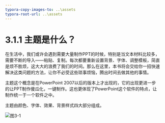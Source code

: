 ```yaml
---
typora-copy-images-to: ..\assets
typora-root-url: ..\assets
---
```


# 3.1.1  主题是什么？

在生活中，我们或许会遇到需要大量制作PPT的时候，特别是当文本材料比较多，需要不断的导入——粘贴、复制。每次都要重新设置背景、字体、调整模板，简直是烦不胜烦，这大大的浪费了我们的时间。那么在这里，本书将会交给你一招快速解决这类问题的方法，让你不必受这些琐事烦恼，腾出时间去做其他的事情。

主题这个概念是在PowerPoint 2007以后的版本上才出现的，它的出现更进一步的让PPT制作傻瓜化，一键制作。这也更体现了PowerPoint这个软件的特点，让制作统一于一个软件之中。

主题由颜色、字体、效果、背景样式四大部分组成。

![&#x56FE;3-1](https://github.com/younglifestyle/MyBook/tree/5ce9e099812ecd056283ebda1f6995a141dafaa0/assets/03/1565865869268.png)


